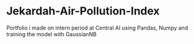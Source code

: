 # Jekardah-Air-Pollution-Index
Portfolio i made on intern period at Central AI using Pandas, Numpy and training the model with GaussianNB
